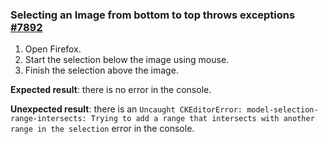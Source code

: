 ### Selecting an Image from bottom to top throws exceptions [#7892](https://github.com/ckeditor/ckeditor5/issues/7892)

1. Open Firefox.
2. Start the selection below the image using mouse.
3. Finish the selection above the image.

**Expected result**: there is no error in the console.

**Unexpected result**: there is an `Uncaught CKEditorError: model-selection-range-intersects: Trying to add a range that intersects with another range in the selection` error in the console.
